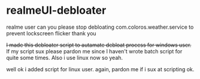 # realmeUI-debloater
realme user can you please stop debloating com.coloros.weather.service to prevent lockscreen flicker thank you

~~I made this debloater script to autamate debloat process for windows user.~~
If my script sux please pardon me since I haven't wrote batch script for quite some times.
Also i use linux now so yeah.

well ok i added script for linux user.
again, pardon me if i sux at scripting ok.
